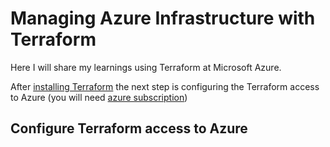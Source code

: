 # Managing Azure Infrastructure with Terraform 

Here I will share my learnings using Terraform at Microsoft Azure. 

After [installing Terraform](https://www.terraform.io/downloads.html)  the next step is configuring the Terraform access to Azure (you will need [azure subscription]())


## Configure Terraform access to Azure

